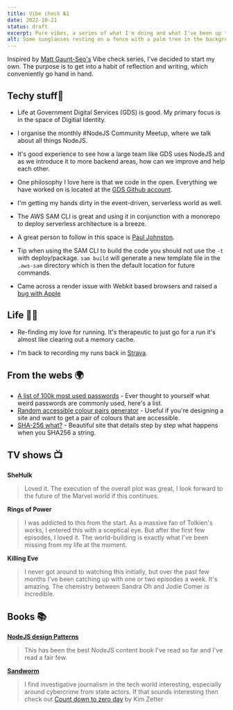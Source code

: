 ```yaml
---
title: Vibe check №1
date: 2022-10-21
status: draft
excerpt: Pure vibes, a series of what I'm doing and what I've been up to. Recap of 2022 to date.
alt: Some sunglasses resting on a fence with a palm tree in the background against a clear sky.
---
```


Inspired by [Matt Gaunt-Seo's](https://www.gaunt.dev/blog/2022/vibe-check-01/) Vibe check series, I've decided to start my own. The purpose is to get into a habit of reflection and writing, which conveniently go hand in hand.

## Techy stuff🤖

- Life at Government Digital Services (GDS) is good. My primary focus is in the space of Digitial Identity.

- I organise the monthly #NodeJS Community Meetup, where we talk about all things NodeJS.

- It's good experience to see how a large team like GDS uses NodeJS and as we introduce it to more backend areas, how can we improve and help each other.

- One philosophy I love here is that we code in the open. Everything we have worked on is located at the [GDS Github account](https://github.com/alphagov).

- I'm getting my hands dirty in the event-driven, serverless world as well.

- The AWS SAM CLI is great and using it in conjunction with a monorepo to deploy serverless architecture is a breeze.

- A great person to follow in this space is [Paul Johnston](https://twitter.com/PaulDJohnston).

- Tip when using the SAM CLI to build the code you should not use the `-t` with deploy/package. `sam build` will generate a new template file in the `.aws-sam` directory which is then the default location for future commands.

- Came across a render issue with Webkit based browsers and raised a [bug with Apple](https://twitter.com/MattBidewell/status/1583058487911010304)

## Life 🧑‍💻

- Re-finding my love for running. It's therapeutic to just go for a run it's almost like clearing out a memory cache.

- I'm back to recording my runs back in [Strava](https://www.strava.com/athletes/17683490).


## From the webs 🌍
- [A list of 100k most used passwords](https://www.ncsc.gov.uk/static-assets/documents/PwnedPasswordsTop100k.txt) - Ever thought to yourself what weird passwords are commonly used, here's a list.
- [Random accessible colour pairs generator](https://randoma11y.com/) - Useful if you're designing a site and want to get a pair of colours that are accessible.
- [SHA-256 what?](https://sha256algorithm.com/) - Beautiful site that details step by step what happens when you SHA256 a string.

## TV shows 📺

**SheHulk**

>Loved it. The execution of the overall plot was great, I look forward to the future of the Marvel world if this continues.

**Rings of Power**

>I was addicted to this from the start. As a massive fan of Tolkien's works, I entered this with a sceptical eye. But after the first few episodes, I loved it. The world-building is exactly what I've been missing from my life at the moment.

**Killing Eve**

>I never got around to watching this initially, but over the past few months I've been catching up with one or two episodes a week. It's amazing. The chemistry between Sandra Oh and Jodie Comer is incredible.

## Books 📚

**[NodeJS design Patterns](https://www.nodejsdesignpatterns.com/)**
>This has been the best NodeJS content book I've read so far and I've read a fair few.

**[Sandworm](https://www.penguinrandomhouse.com/books/597684/sandworm-by-andy-greenberg/)**
>I find investigative journalism in the tech world interesting, especially around cybercrime from state actors. If that sounds interesting then check out [Count down to zero day](https://www.goodreads.com/en/book/show/18465875-countdown-to-zero-day) by Kim Zetter
